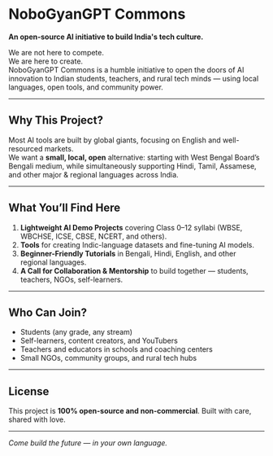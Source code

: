 # NoboGyanGPT Commons

**An open-source AI initiative to build India's tech culture.**

We are not here to compete.  
We are here to create.  
NoboGyanGPT Commons is a humble initiative to open the doors of AI innovation to Indian students, teachers, and rural tech minds — using local languages, open tools, and community power.

---

## Why This Project?

Most AI tools are built by global giants, focusing on English and well-resourced markets.  
We want a **small, local, open** alternative: starting with West Bengal Board’s Bengali medium, while simultaneously supporting Hindi, Tamil, Assamese, and other major & regional languages across India.

---

## What You’ll Find Here

1. **Lightweight AI Demo Projects** covering Class 0–12 syllabi (WBSE, WBCHSE, ICSE, CBSE, NCERT, and others).
2. **Tools** for creating Indic-language datasets and fine-tuning AI models.
3. **Beginner-Friendly Tutorials** in Bengali, Hindi, English, and other regional languages.
4. **A Call for Collaboration & Mentorship** to build together — students, teachers, NGOs, self-learners.

---

## Who Can Join?

- Students (any grade, any stream)
- Self-learners, content creators, and YouTubers
- Teachers and educators in schools and coaching centers
- Small NGOs, community groups, and rural tech hubs

---

## License

This project is **100% open-source and non-commercial**. Built with care, shared with love.

---

*Come build the future — in your own language.*

